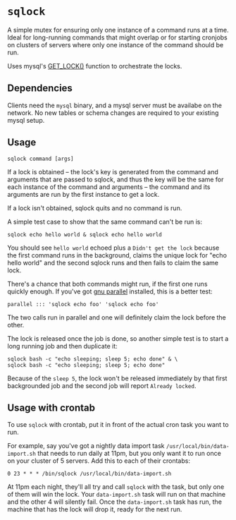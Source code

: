 # `sqlock`

A simple mutex for ensuring only one instance of a command runs at a time. Ideal for long-running commands that might overlap or for starting cronjobs on clusters of servers where only one instance of the command should be run.

Uses mysql's [GET_LOCK()](https://dev.mysql.com/doc/refman/5.6/en/locking-functions.html#function_get-lock) function to orchestrate the locks.

## Dependencies
Clients need the `mysql` binary, and a mysql server must be availabe on the network. No new tables or schema changes are required to your existing mysql setup.

## Usage

```
sqlock command [args]
```

If a lock is obtained – the lock's key is generated from the command and arguments that are passed to sqlock, and thus the key will be the same for each instance of the command and arguments – the command and its arguments are run by the first instance to get a lock.

If a lock isn't obtained, sqlock quits and no command is run.

A simple test case to show that the same command can't be run is:

```
sqlock echo hello world & sqlock echo hello world
```

You should see `hello world` echoed plus a `Didn't get the lock` because the first command runs in the background, claims the unique lock for "echo hello world" and the second sqlock runs and then fails to claim the same lock.

There's a chance that both commands might run, if the first one runs quickly enough. If you've got [gnu parallel](https://www.gnu.org/software/parallel/) installed, this is a better test:

```
parallel ::: 'sqlock echo foo' 'sqlock echo foo'
```

The two calls run in parallel and one will definitely claim the lock before the other.

The lock is released once the job is done, so another simple test is to start a long running job and then duplicate it:

```
sqlock bash -c "echo sleeping; sleep 5; echo done" & \
sqlock bash -c "echo sleeping; sleep 5; echo done"
```

Because of the `sleep 5`, the lock won't be released immediately by that first backgrounded job and the second job will report `Already locked`.

## Usage with crontab
To use `sqlock` with crontab, put it in front of the actual cron task you want to run.

For example, say you've got a nightly data import task `/usr/local/bin/data-import.sh` that needs to run daily at 11pm, but you only want it to run once on your cluster of 5 servers. Add this to each of their crontabs:

```
0 23 * * * /bin/sqlock /usr/local/bin/data-import.sh
```

At 11pm each night, they'll all try and call `sqlock` with the task, but only one of them will win the lock. Your `data-import.sh` task will run on that machine and the other 4 will silently fail. Once the `data-import.sh` task has run, the machine that has the lock will drop it, ready for the next run.
